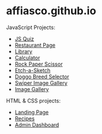 # affiasco.github.io

JavaScript Projects:

- [JS Quiz](https://affiasco.github.io/quiz)
- [Restaurant Page](https://affiasco.github.io/restaurant-page)
- [Library](https://affiasco.github.io/library)
- [Calculator](https://affiasco.github.io/odin-calc/)
- [Rock Paper Scissor](https://affiasco.github.io/rock-paper-scissors/)
- [Etch-a-Sketch](https://affiasco.github.io/etch-a-sketch/)
- [Doggo Breed Selector](https://affiasco.github.io/femasters-bootcamp/doggos/)
- [Swiper Image Gallery](https://affiasco.github.io/femasters-bootcamp/image-gallery-swiper)
- [Image Gallery](https://affiasco.github.io/femasters-bootcamp/image-gallery)

HTML & CSS projects:

- [Landing Page](https://affiasco.github.io/landing-page/)
- [Recipes](https://affiasco.github.io/recipes/)
- [Admin Dashboard](https://affiasco.github.io/admin-dashboard)
